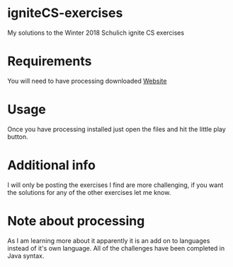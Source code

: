 # igniteCS-exercises
My solutions to the Winter 2018 Schulich ignite CS exercises

# Requirements
You will need to have processing downloaded [Website](https://processing.org/)

# Usage
Once you have processing installed just open the files and hit the little play button. 

# Additional info
I will only be posting the exercises I find are more challenging, if you want the solutions for any of the other exercises let me know.

# Note about processing
As I am learning more about it apparently it is an add on to languages instead of it's own language. All of the challenges have been completed in Java syntax. 
